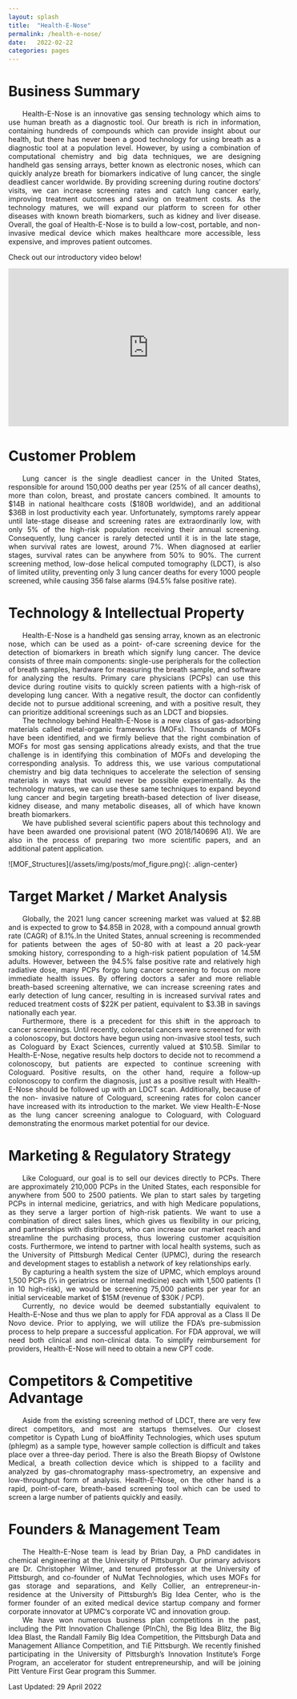 ```yaml
---
layout: splash
title:  "Health-E-Nose"
permalink: /health-e-nose/
date:   2022-02-22
categories: pages
---
```



# Business Summary
<p style='text-align: justify;'>
&emsp;&emsp;Health-E-Nose is an innovative gas sensing technology which aims to use human breath as a diagnostic tool. Our breath is rich in information, containing hundreds of compounds which can provide insight about our health, but there has never been a good technology for using breath as a diagnostic tool at a population level. However, by using a combination of computational chemistry and big data techniques, we are designing handheld gas sensing arrays, better known as electronic noses, which can quickly analyze breath for biomarkers indicative of lung cancer, the single deadliest cancer worldwide. By providing screening during routine doctors’ visits, we can increase screening rates and catch lung cancer early, improving treatment outcomes and saving on treatment costs. As the technology matures, we will expand our platform to screen for other diseases with known breath biomarkers, such as kidney and liver disease. Overall, the goal of Health-E-Nose is to build a low-cost, portable, and non-invasive medical device which makes healthcare more accessible, less expensive, and improves patient outcomes.
</p>

Check out our introductory video below!
<iframe width="560" height="315" src="https://www.youtube.com/embed/qft5x5mhd0w" title="YouTube video player" frameborder="0" allow="accelerometer; autoplay; clipboard-write; encrypted-media; gyroscope; picture-in-picture" allowfullscreen></iframe>
<br>

# Customer Problem
<p style='text-align: justify;'>
&emsp;&emsp;Lung cancer is the single deadliest cancer in the United States, responsible for around 150,000 deaths per year (25% of all cancer deaths), more than colon, breast, and prostate cancers combined. It amounts to $14B in national healthcare costs ($180B worldwide), and an additional $36B in lost productivity each year. Unfortunately, symptoms rarely appear until late-stage disease and screening rates are extraordinarily low, with only 5% of the high-risk population receiving their annual screening. Consequently, lung cancer is rarely detected until it is in the late stage, when survival rates are lowest, around 7%. When diagnosed at earlier stages, survival rates can be anywhere from 50% to 90%. The current screening method, low-dose helical computed tomography (LDCT), is also of limited utility, preventing only 3 lung cancer deaths for every 1000 people screened, while causing 356 false alarms (94.5% false positive rate).
</p>

# Technology & Intellectual Property
<p style='text-align: justify;'>
&emsp;&emsp;Health-E-Nose is a handheld gas sensing array, known as an electronic nose, which can be used as a point- of-care screening device for the detection of biomarkers in breath which signify lung cancer. The device consists of three main components: single-use peripherals for the collection of breath samples, hardware for measuring the breath sample, and software for analyzing the results. Primary care physicians (PCPs) can use this device during routine visits to quickly screen patients with a high-risk of developing lung cancer. With a negative result, the doctor can confidently decide not to pursue additional screening, and with a positive result, they can prioritize additional screenings such as an LDCT and biopsies.
<br>&emsp;&emsp;The technology behind Health-E-Nose is a new class of gas-adsorbing materials called metal-organic frameworks (MOFs). Thousands of MOFs have been identified, and we firmly believe that the right combination of MOFs for most gas sensing applications already exists, and that the true challenge is in identifying this combination of MOFs and developing the corresponding analysis. To address this, we use various computational chemistry and big data techniques to accelerate the selection of sensing materials in ways that would never be possible experimentally. As the technology matures, we can use these same techniques to expand beyond lung cancer and begin targeting breath-based detection of liver disease, kidney disease, and many metabolic diseases, all of which have known breath biomarkers.
<br>&emsp;&emsp;We have published several scientific papers about this technology and have been awarded one provisional patent (WO 2018/140696 A1). We are also in the process of preparing two more scientific papers, and an additional patent application.
</p>
![MOF_Structures](/assets/img/posts/mof_figure.png){: .align-center}

# Target Market / Market Analysis
<p style='text-align: justify;'>
&emsp;&emsp;Globally, the 2021 lung cancer screening market was valued at $2.8B and is expected to grow to $4.85B in 2028, with a compound annual growth rate (CAGR) of 8.1%.In the United States, annual screening is  recommended for patients between the ages of 50-80 with at least a 20 pack-year smoking history, corresponding to a high-risk patient population of 14.5M adults. However, between the 94.5% false positive rate and relatively high radiative dose, many PCPs forgo lung cancer screening to focus on more immediate health issues. By offering doctors a safer and more reliable breath-based screening alternative, we can increase screening rates and early detection of lung cancer, resulting in is increased survival rates and reduced treatment costs of $22K per patient, equivalent to $3.3B in savings nationally each year.
<br>&emsp;&emsp;Furthermore, there is a precedent for this shift in the approach to cancer screenings. Until recently, colorectal cancers were screened for with a colonoscopy, but doctors have begun using non-invasive stool tests, such as Cologuard by Exact Sciences, currently valued at $10.5B. Similar to Health-E-Nose, negative results help doctors to decide not to recommend a colonoscopy, but patients are expected to continue screening with Cologuard. Positive results, on the other hand, require a follow-up colonoscopy to confirm the diagnosis, just as a positive result with Health-E-Nose should be followed up with an LDCT scan. Additionally, because of the non- invasive nature of Cologuard, screening rates for colon cancer have increased with its introduction to the market. We view Health-E-Nose as the lung cancer screening analogue to Cologuard, with Cologuard demonstrating the enormous market potential for our device.
</p>

# Marketing & Regulatory Strategy
<p style='text-align: justify;'>
&emsp;&emsp;Like Cologuard, our goal is to sell our devices directly to PCPs. There are approximately 210,000 PCPs in the United States, each responsible for anywhere from 500 to 2500 patients. We plan to start sales by targeting PCPs in internal medicine, geriatrics, and with high Medicare populations, as they serve a larger portion of high-risk patients. We want to use a combination of direct sales lines, which gives us flexibility in our pricing, and partnerships with distributors, who can increase our market reach and streamline the purchasing process, thus lowering customer acquisition costs. Furthermore, we intend to partner with local health systems, such as the University of Pittsburgh Medical Center (UPMC), during the research and development stages to establish a network of key relationships early.
<br>&emsp;&emsp;By capturing a health system the size of UPMC, which employs around 1,500 PCPs (1⁄3 in geriatrics or internal medicine) each with 1,500 patients (1 in 10 high-risk), we would be screening 75,000 patients per year for an initial serviceable market of $15M (revenue of $30K / PCP).
<br>&emsp;&emsp;Currently, no device would be deemed substantially equivalent to Health-E-Nose and thus we plan to apply for FDA approval as a Class II De Novo device. Prior to applying, we will utilize the FDA’s pre-submission process to help prepare a successful application. For FDA approval, we will need both clinical and non-clinical data. To simplify reimbursement for providers, Health-E-Nose will need to obtain a new CPT code.
</p>

# Competitors & Competitive Advantage
<p style='text-align: justify;'>
&emsp;&emsp;Aside from the existing screening method of LDCT, there are very few direct competitors, and most are startups themselves. Our closest competitor is Cypath Lung of bioAffinity Technologies, which uses sputum (phlegm) as a sample type, however sample collection is difficult and takes place over a three-day period. There is also the Breath Biopsy of Owlstone Medical, a breath collection device which is shipped to a facility and analyzed by gas-chromatography mass-spectrometry, an expensive and low-throughput form of analysis. Health-E-Nose, on the other hand is a rapid, point-of-care, breath-based screening tool which can be used to screen a large number of patients quickly and easily.
</p>

# Founders & Management Team
<p style='text-align: justify;'>
&emsp;&emsp;The Health-E-Nose team is lead by Brian Day,  a PhD candidates in chemical engineering at the University of Pittsburgh. Our primary advisors are Dr. Christopher Wilmer, and tenured professor at the University of Pittsburgh, and co-founder of NuMat Technologies, which uses MOFs for gas storage and separations, and Kelly Collier, an entrepreneur-in-residence at the University of Pittsburgh’s Big Idea Center, who is the former founder of an exited medical device startup company and former corporate innovator at UPMC‘s corporate VC and innovation group.
<br>&emsp;&emsp;We have won numerous business plan competitions in the past, including the Pitt Innovation Challenge (PInCh), the Big Idea Blitz, the Big Idea Blast, the Randall Family Big Idea Competition, the Pittsburgh Data and Management Alliance Competition, and TiE Pittsburgh. We recently finished participating in the University of Pittsburgh’s Innovation Institute’s Forge Program, an accelerator for student entrepreneurship, and will be joining Pitt Venture First Gear program this Summer.
</p>

Last Updated: 29 April 2022
